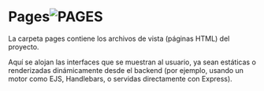 # Pages![PAGES](https://img.shields.io/badge/pages-HTML--Views-E34F26?style=for-the-badge&logo=html5&logoColor=white)

La carpeta pages contiene los archivos de vista (páginas HTML) del proyecto.

Aquí se alojan las interfaces que se muestran al usuario, ya sean estáticas o renderizadas dinámicamente desde el backend (por ejemplo, usando un motor como EJS, Handlebars, o servidas directamente con Express).